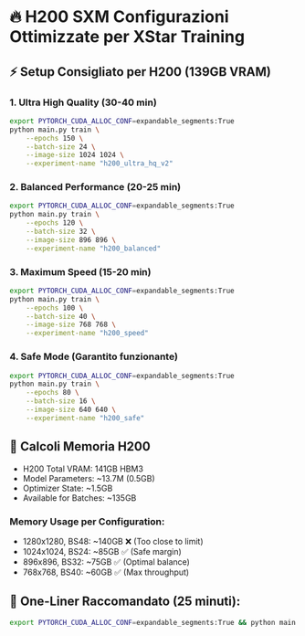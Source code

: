 # 🔥 H200 SXM Configurazioni Ottimizzate per XStar Training

## ⚡ Setup Consigliato per H200 (139GB VRAM)

### 1. Ultra High Quality (30-40 min)
```bash
export PYTORCH_CUDA_ALLOC_CONF=expandable_segments:True
python main.py train \
    --epochs 150 \
    --batch-size 24 \
    --image-size 1024 1024 \
    --experiment-name "h200_ultra_hq_v2"
```

### 2. Balanced Performance (20-25 min)  
```bash
export PYTORCH_CUDA_ALLOC_CONF=expandable_segments:True
python main.py train \
    --epochs 120 \
    --batch-size 32 \
    --image-size 896 896 \
    --experiment-name "h200_balanced"
```

### 3. Maximum Speed (15-20 min)
```bash  
export PYTORCH_CUDA_ALLOC_CONF=expandable_segments:True
python main.py train \
    --epochs 100 \
    --batch-size 40 \
    --image-size 768 768 \
    --experiment-name "h200_speed"
```

### 4. Safe Mode (Garantito funzionante)
```bash
export PYTORCH_CUDA_ALLOC_CONF=expandable_segments:True
python main.py train \
    --epochs 80 \
    --batch-size 16 \
    --image-size 640 640 \
    --experiment-name "h200_safe"
```

## 🎯 Calcoli Memoria H200

- H200 Total VRAM: 141GB HBM3
- Model Parameters: ~13.7M (0.5GB)  
- Optimizer State: ~1.5GB
- Available for Batches: ~135GB

### Memory Usage per Configuration:
- 1280x1280, BS48: ~140GB ❌ (Too close to limit)
- 1024x1024, BS24: ~85GB ✅ (Safe margin)  
- 896x896, BS32: ~75GB ✅ (Optimal balance)
- 768x768, BS40: ~60GB ✅ (Max throughput)

## 🚀 One-Liner Raccomandato (25 minuti):
```bash
export PYTORCH_CUDA_ALLOC_CONF=expandable_segments:True && python main.py train --epochs 120 --batch-size 32 --image-size 896 896 --experiment-name "h200_optimal"
```
